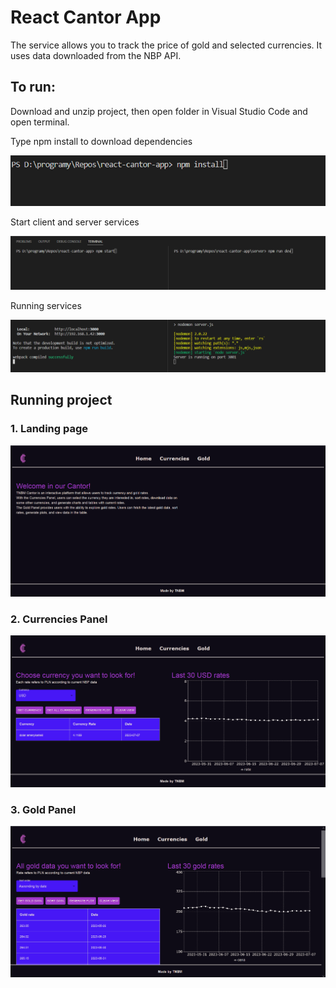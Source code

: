 # React Cantor App

The service allows you to track the price of gold and selected currencies. It uses data downloaded from the NBP API.

## To run:

Download and unzip project, then open folder in Visual Studio Code and open terminal.

Type npm install to download dependencies

![Screenshot](/examples/command1.png)

Start client and server services

![Screenshot](/examples/command2.png)

Running services

![Screenshot](/examples/command3.png)

## Running project

### 1. Landing page

![Screenshot](/examples/home.png)

### 2. Currencies Panel

![Screenshot](/examples/currencies.png)

### 3. Gold Panel

![Screenshot](/examples/gold.png)

